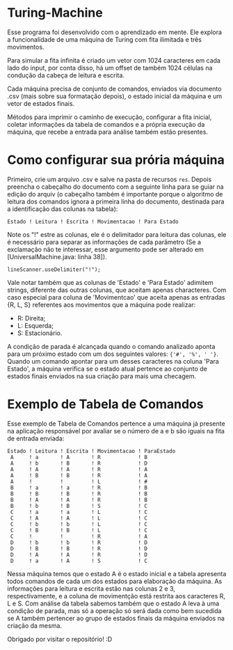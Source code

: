 # Turing-Machine

Esse programa foi desenvolvido com o aprendizado em mente. Ele explora a funcionalidade 
de uma máquina de Turing com fita ilimitada e três movimentos.

Para simular a fita infinita é criado um vetor com 1024 caracteres em cada lado do input,
por conta disso, há um offset de também 1024 células na condução da cabeça de leitura e 
escrita.

Cada máquina precisa de conjunto de comandos, enviados via documento .csv (mais sobre sua 
formatação depois), o estado inicial da máquina e um vetor de estados finais.

Métodos para imprimir o caminho de execução, configurar a fita inicial, coletar informações
da tabela de comandos e a própria execução da máquina, que recebe a entrada para análise
também estão presentes.

# Como configurar sua prória máquina

Primeiro, crie um arquivo .csv e salve na pasta de recursos ```res```. Depois preencha o cabeçalho
do documento com a seguinte linha para se guiar na edição do arquiv (o cabeçalho também é importante
porque o algoritmo de leitura dos comandos ignora a primeira linha do documento, destinada para a
identificação das colunas na tabela):

```Estado ! Leitura ! Escrita ! Movimentacao ! Para Estado```

Note os "!" estre as colunas, ele é o delimitador para leitura das colunas, ele é necessário para separar
as informações de cada parâmetro (Se a exclamação não te interessar, esse argumento pode ser alterado
em [UniversalMachine.java: linha 38]).

```lineScanner.useDelimiter("!");```

Vale notar também que as colunas de 'Estado' e 'Para Estado' adimitem strings, diferente das outras colunas,
que aceitam apenas characteres. Com caso especial para coluna de 'Movimentcao' que aceita apenas as 
entradas {R, L, S} referentes aos movimentos que a máquina pode realizar:
  - R: Direita;
  - L: Esquerda;
  - S: Estacionário.

A condição de parada é alcançada quando o comando analizado aponta para um próximo estado com um dos seguintes
valores: ```{'#', '%', ' '}```. Quando um comando apontar para um desses caracteres na coluna 'Para Estado',
a máquina verifica se o estado atual pertence ao conjunto de estados finais enviados na sua criação para
mais uma checagem.

# Exemplo de Tabela de Comandos

Esse exemplo de Tabela de Comandos pertence a uma máquina já presente na aplicação responsável por avaliar se
o número de a e b são iguais na fita de entrada enviada:

```
Estado ! Leitura ! Escrita ! Movimentacao ! ParaEstado
 A     ! a       ! A       ! R            ! B
 A     ! b       ! B       ! R            ! D
 A     ! A       ! A       ! R            ! A
 A     ! B       ! B       ! R            ! A
 A     !         !         ! L            ! #
 B     ! a       ! a       ! R            ! B
 B     ! B       ! B       ! R            ! B
 B     ! A       ! A       ! R            ! B
 B     ! b       ! B       ! S            ! C
 C     ! a       ! a       ! L            ! C
 C     ! A       ! A       ! L            ! C
 C     ! b       ! b       ! L            ! C
 C     ! B       ! B       ! L            ! C
 C     !         !         ! R            ! A
 D     ! b       ! b       ! R            ! D
 D     ! B       ! B       ! R            ! D
 D     ! A       ! A       ! R            ! D
 D     ! a       ! A       ! S            ! C
```

Nessa máquina temos que o estado A é o estado inicial e a tabela apresenta todos comandos de cada um dos estados
para elaboração da máquina. As informações para leitura e escrita estão nas colunas 2 e 3, respectivamente, e
a coluna de movimentção está restrita aos caracteres R, L e S. Com análise da tabela sabemos também que o estado A
leva à uma condição de parada, mas só a operação só será dada como bem sucedida se A também pertencer ao grupo
de estados finais da máquina enviados na criação da mesma.



Obrigado por visitar o repositório! :D
